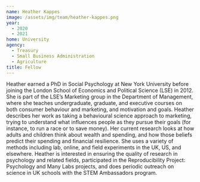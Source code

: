```yaml
---
name: Heather Kappes
image: /assets/img/team/heather-kappes.png
year:
  - 2020
  - 2021
home: University
agency:
  - Treasury
  - Small Business Administration
  - Agriculture
title: Fellow
---
```

Heather earned a PhD in Social Psychology at New York University before joining the London School of Economics and Political Science (LSE) in 2012. She is part of the LSE’s Marketing group in the Department of Management, where she teaches undergraduate, graduate, and executive courses on both consumer behaviour and marketing, and motivation and goals. Heather describes her work as taking a behavioural science approach to marketing, trying to understand what influences people as they pursue their goals (for instance, to run a race or to save money). Her current research looks at how adults and children think about wealth and spending, and how those beliefs predict their spending and financial resilience. She uses a variety of methods including lab, online, and field experiments in the UK, US, and elsewhere. Heather is interested in ensuring the quality of research in psychology and related fields, participated in the Reproducibility Project: Psychology and Many Labs projects, and does periodic outreach on science in UK schools with the STEM Ambassadors program.

